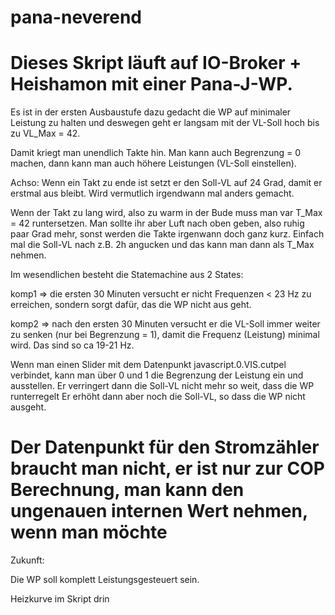 # pana-neverend

Dieses Skript läuft auf IO-Broker + Heishamon mit einer Pana-J-WP.
=====
Es ist in der ersten Ausbaustufe dazu gedacht die WP auf minimaler Leistung zu halten und deswegen geht er langsam mit der VL-Soll hoch bis zu VL_Max = 42.

Damit kriegt man unendlich Takte hin.
Man kann auch Begrenzung = 0 machen, dann kann man auch höhere Leistungen (VL-Soll einstellen).

Achso: Wenn ein Takt zu ende ist setzt er den Soll-VL auf 24 Grad, damit er erstmal aus bleibt.
Wird vermutlich irgendwann mal anders gemacht.

Wenn der Takt zu lang wird, also zu warm in der Bude muss man var T_Max = 42 runtersetzen.
Man sollte ihr aber Luft nach oben geben, also ruhig paar Grad mehr, sonst werden die Takte irgenwann doch ganz kurz.
Einfach mal die Soll-VL nach z.B. 2h angucken und das kann man dann als T_Max nehmen.

Im wesendlichen besteht die Statemachine aus 2 States:

komp1 => die ersten 30 Minuten versucht er nicht Frequenzen < 23 Hz zu erreichen, sondern sorgt dafür, das die WP nicht aus geht.

komp2 => nach den ersten 30 Minuten versucht er die VL-Soll immer weiter zu senken (nur bei Begrenzung = 1), damit die Frequenz (Leistung) minimal wird.
Das sind so ca 19-21 Hz.

Wenn man einen Slider mit dem Datenpunkt javascript.0.VIS.cutpel verbindet, kann man über 0 und 1 die Begrenzung der Leistung ein und ausstellen.
Er verringert dann die Soll-VL nicht mehr so weit, dass die WP runterregelt
Er erhöht dann aber noch die Soll-VL, so dass die WP nicht ausgeht.

Der Datenpunkt für den Stromzähler braucht man nicht, er ist nur zur COP Berechnung, man kann den ungenauen internen Wert nehmen, wenn man möchte
================================================================================
Zukunft:

Die WP soll komplett Leistungsgesteuert sein.

Heizkurve im Skript drin
